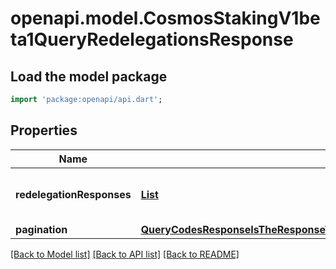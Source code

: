 # openapi.model.CosmosStakingV1beta1QueryRedelegationsResponse

## Load the model package
```dart
import 'package:openapi/api.dart';
```

## Properties
Name | Type | Description | Notes
------------ | ------------- | ------------- | -------------
**redelegationResponses** | [**List<Redelegations200ResponseRedelegationResponsesInner>**](Redelegations200ResponseRedelegationResponsesInner.md) |  | [optional] [default to const []]
**pagination** | [**QueryCodesResponseIsTheResponseTypeForTheQueryCodesRPCMethodPagination**](QueryCodesResponseIsTheResponseTypeForTheQueryCodesRPCMethodPagination.md) |  | [optional] 

[[Back to Model list]](../README.md#documentation-for-models) [[Back to API list]](../README.md#documentation-for-api-endpoints) [[Back to README]](../README.md)


